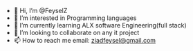 - 👋 Hi, I’m @FeyselZ
- 👀 I’m interested in Programming languages 
- 🌱 I’m currently learning ALX software Engineering(full stack)
- 💞️ I’m looking to collaborate on any it project
- 📫 How to reach me email: ziadfeysel@gmail.com

<!---
FeyselZ/FeyselZ is a ✨ special ✨ repository because its `README.md` (this file) appears on your GitHub profile.
You can click the Preview link to take a look at your changes.
--->
